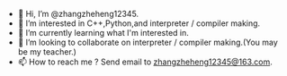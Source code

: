 - 👋 Hi, I’m @zhangzheheng12345. 
- 👀 I’m interested in C++,Python,and interpreter / compiler making. 
- 🌱 I’m currently learning what I'm interested in. 
- 💞️ I’m looking to collaborate on interpreter / compiler making.(You may be my teacher.)  
- 📫 How to reach me ? Send email to zhangzheheng12345@163.com.  
